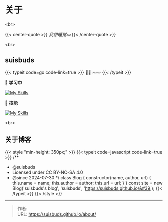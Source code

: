 # 关于

&lt;br&gt;

{{&lt; center-quote &gt;}}
_我想睡觉💤️_
{{&lt; /center-quote &gt;}}

&lt;br&gt;

## suisbuds

{{&lt; typeit code=go code-link=true &gt;}}
👨‍💻  ~~~
{{&lt; /typeit &gt;}}


**🌱 学习中**

[![My Skills](https://skillicons.dev/icons?i=go)](https://skillicons.dev)

**🚀 技能**

[![My Skills](https://skillicons.dev/icons?i=kotlin,androidstudio,java)](https://skillicons.dev)

&lt;br&gt;

## 关于博客

{{&lt; style &#34;min-height: 350px;&#34; &gt;}}
{{&lt; typeit code=javascript code-link=true &gt;}}
/**
 * @suisbuds
 * Licensed under CC BY-NC-SA 4.0
 * @since 2024-07-30
 */
class Blog {
  constructor(name, author, url) {
    this.name = name;
    this.author = author;
    this.url = url;
  }
}
const site = new Blog(&#39;suisbuds&#39;s blog&#39;, &#39;suisbuds&#39;, &#39;https://suisbuds.github.io/&#39;);
{{&lt; /typeit &gt;}}
{{&lt; /style &gt;}}




---

> 作者:   
> URL: https://suisbuds.github.io/about/  

